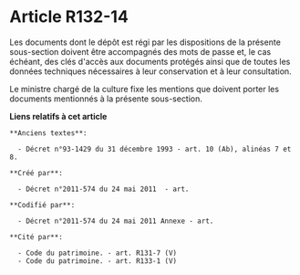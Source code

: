 # Article R132-14

Les documents dont le dépôt est régi par les dispositions de la présente sous-section doivent être accompagnés des mots de
passe et, le cas échéant, des clés d'accès aux documents protégés ainsi que de toutes les données techniques nécessaires à
leur conservation et à leur consultation.

Le ministre chargé de la culture fixe les mentions que doivent porter les documents mentionnés à la présente sous-section.

**Liens relatifs à cet article**

	**Anciens textes**:

	  - Décret n°93-1429 du 31 décembre 1993 - art. 10 (Ab), alinéas 7 et 8.

	**Créé par**:

	  - Décret n°2011-574 du 24 mai 2011  - art.

	**Codifié par**:

	  - Décret n°2011-574 du 24 mai 2011 Annexe - art.

	**Cité par**:

	  - Code du patrimoine. - art. R131-7 (V)
	  - Code du patrimoine. - art. R133-1 (V)
